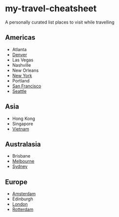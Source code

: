 # my-travel-cheatsheet
A personally curated list places to visit while travelling

## Americas
* Atlanta
* [Denver](denver.md)
* Las Vegas
* Nashville
* New Orleans
* [New York](new-york-city.md)
* Portland
* [San Francisco](san-francisco.md)
* [Seattle](seattle.md)

## Asia
* Hong Kong
* Singapore
* [Vietnam](vietnam.md)

## Australasia
* Brisbane
* [Melbourne](melbourne.md)
* [Sydney](sydney.md)

## Europe
* [Amsterdam](amsterdam.md)
* Edinburgh
* [London](london.md)
* [Rotterdam](rotterdam.md)
